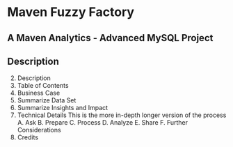 # Maven Fuzzy Factory
## A Maven Analytics - Advanced MySQL Project

## Description

2. Description
3. Table of Contents
4. Business Case
5. Summarize Data Set
6. Summarize Insights and Impact
7. Technical Details
  This is the more in-depth longer version of the process
  A. Ask
  B. Prepare
  C. Process
  D. Analyze
  E. Share
  F. Further Considerations
 8. Credits
